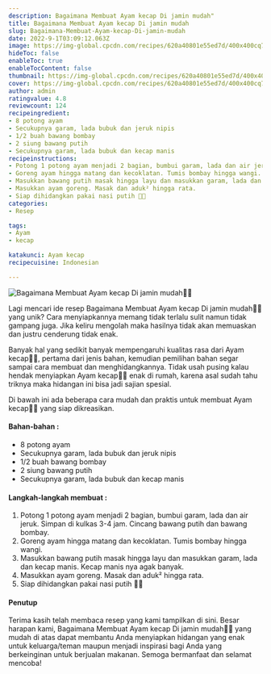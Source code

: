 ```yaml
---
description: Bagaimana Membuat Ayam kecap Di jamin mudah"
title: Bagaimana Membuat Ayam kecap Di jamin mudah
slug: Bagaimana-Membuat-Ayam-kecap-Di-jamin-mudah
date: 2022-9-1T03:09:12.063Z
image: https://img-global.cpcdn.com/recipes/620a40801e55ed7d/400x400cq70/photo.jpg
hideToc: false
enableToc: true
enableTocContent: false
thumbnail: https://img-global.cpcdn.com/recipes/620a40801e55ed7d/400x400cq70/photo.jpg
cover: https://img-global.cpcdn.com/recipes/620a40801e55ed7d/400x400cq70/photo.jpg
author: admin
ratingvalue: 4.8
reviewcount: 124
recipeingredient:
- 8 potong ayam
- Secukupnya garam, lada bubuk dan jeruk nipis
- 1/2 buah bawang bombay
- 2 siung bawang putih
- Secukupnya garam, lada bubuk dan kecap manis
recipeinstructions:
- Potong 1 potong ayam menjadi 2 bagian, bumbui garam, lada dan air jeruk. Simpan di kulkas 3-4 jam. Cincang bawang putih dan bawang bombay.
- Goreng ayam hingga matang dan kecoklatan. Tumis bombay hingga wangi.
- Masukkan bawang putih masak hingga layu dan masukkan garam, lada dan kecap manis. Kecap manis nya agak banyak.
- Masukkan ayam goreng. Masak dan aduk² hingga rata.
- Siap dihidangkan pakai nasi putih 🤤🤤
categories:
- Resep

tags:
- Ayam
- kecap

katakunci: Ayam kecap
recipecuisine: Indonesian

---
```


![Bagaimana Membuat Ayam kecap Di jamin mudah👩‍🍳](https://img-global.cpcdn.com/recipes/620a40801e55ed7d/400x400cq70/photo.jpg)

Lagi mencari ide resep Bagaimana Membuat Ayam kecap Di jamin mudah👩‍🍳 yang unik? Cara menyiapkannya memang tidak terlalu sulit namun tidak gampang juga. Jika keliru mengolah maka hasilnya tidak akan memuaskan dan justru cenderung tidak enak.

Banyak hal yang sedikit banyak mempengaruhi kualitas rasa dari Ayam kecap👩‍🍳, pertama dari jenis bahan, kemudian pemilihan bahan segar sampai cara membuat dan menghidangkannya. Tidak usah pusing kalau hendak menyiapkan Ayam kecap👩‍🍳 enak di rumah, karena asal sudah tahu triknya maka hidangan ini bisa jadi sajian spesial.

Di bawah ini ada beberapa cara mudah dan praktis untuk membuat Ayam kecap👩‍🍳 yang siap dikreasikan.

<!--inarticleads1-->

#### Bahan-bahan :

- 8 potong ayam
- Secukupnya garam, lada bubuk dan jeruk nipis
- 1/2 buah bawang bombay
- 2 siung bawang putih
- Secukupnya garam, lada bubuk dan kecap manis

<!--inarticleads2-->

#### Langkah-langkah membuat :

1. Potong 1 potong ayam menjadi 2 bagian, bumbui garam, lada dan air jeruk. Simpan di kulkas 3-4 jam. Cincang bawang putih dan bawang bombay.
1. Goreng ayam hingga matang dan kecoklatan. Tumis bombay hingga wangi.
1. Masukkan bawang putih masak hingga layu dan masukkan garam, lada dan kecap manis. Kecap manis nya agak banyak.
1. Masukkan ayam goreng. Masak dan aduk² hingga rata.
1. Siap dihidangkan pakai nasi putih 🤤🤤

#### Penutup

Terima kasih telah membaca resep yang kami tampilkan di sini. Besar harapan kami, Bagaimana Membuat Ayam kecap Di jamin mudah👩‍🍳 yang mudah di atas dapat membantu Anda menyiapkan hidangan yang enak untuk keluarga/teman maupun menjadi inspirasi bagi Anda yang berkeinginan untuk berjualan makanan. Semoga bermanfaat dan selamat mencoba!